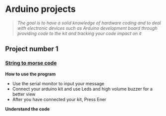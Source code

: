 # Arduino projects

>_The goal is to have a solid knowledge of hardware coding and to deal with electronic devices such as Arduino development board through providing code to the kit and tracking your code impact on it_

## Project number 1
### [String to morse code](https://github.com/ziyadelbanna/Arduino/blob/master/String2Morsecode/sketch_oct08a.ino)

**How to use the program**

* Use the serial monitor to input your message
* Connect your arduino kit and use Leds and high volume buzzer for a better view
* After you have connected your kit, Press Ener

**Understand the code**
